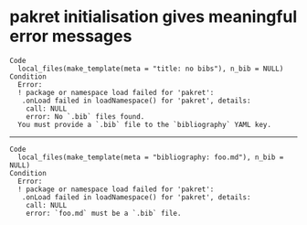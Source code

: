 # pakret initialisation gives meaningful error messages

    Code
      local_files(make_template(meta = "title: no bibs"), n_bib = NULL)
    Condition
      Error:
      ! package or namespace load failed for 'pakret':
       .onLoad failed in loadNamespace() for 'pakret', details:
        call: NULL
        error: No `.bib` files found.
      You must provide a `.bib` file to the `bibliography` YAML key.

---

    Code
      local_files(make_template(meta = "bibliography: foo.md"), n_bib = NULL)
    Condition
      Error:
      ! package or namespace load failed for 'pakret':
       .onLoad failed in loadNamespace() for 'pakret', details:
        call: NULL
        error: `foo.md` must be a `.bib` file.

